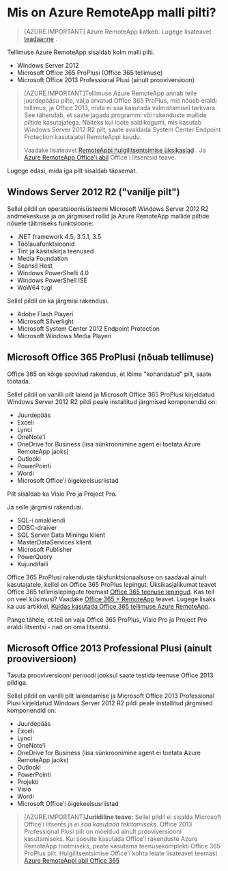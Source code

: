 <properties
    pageTitle="Mis on Azure RemoteApp malli pilti? | Microsoft Azure'i"
    description="Teavet mallide piltide kaasas Azure RemoteApp."
    services="remoteapp"
    documentationCenter=""
    authors="lizap"
    manager="mbaldwin" />

<tags
    ms.service="remoteapp"
    ms.workload="compute"
    ms.tgt_pltfrm="na"
    ms.devlang="na"
    ms.topic="get-started-article"
    ms.date="08/15/2016"
    ms.author="elizapo" />

# <a name="what-is-in-the-azure-remoteapp-template-images"></a>Mis on Azure RemoteApp malli pilti?

> [AZURE.IMPORTANT]
> Azure RemoteApp katkeb. Lugege lisateavet [teadaanne](https://go.microsoft.com/fwlink/?linkid=821148) .

Tellimuse Azure RemoteApp sisaldab kolm malli pilti.


- Windows Server 2012
- Microsoft Office 365 ProPlusi (Office 365 tellimuse)
- Microsoft Office 2013 Professional Plusi (ainult prooviversioon)

> [AZURE.IMPORTANT]Tellimuse Azure RemoteApp annab teile juurdepääsu pilte, välja arvatud Office 365 ProPlus, mis nõuab eraldi tellimus, ja Office 2013, mida ei saa kasutada valmistamisel tarkvara. See tähendab, et saate jagada programmi või rakenduste mallide piltide kasutajatega. Näiteks kui loote saidikogumi, mis kasutab Windows Server 2012 R2 pilt, saate avaldada System Center Endpoint Protection kasutajatel RemoteAppi kaudu.
>
> Vaadake lisateavet [RemoteAppi hulgilitsentsimise üksikasjad](remoteapp-licensing.md) . Ja [Azure RemoteApp Office'i abil](remoteapp-o365.md) Office'i litsentsid teave.

Lugege edasi, mida iga pilt sisaldab täpsemat.

## <a name="windows-server-2012-r2--the-vanilla-image"></a>Windows Server 2012 R2 ("vanilje pilt")
Sellel pildil on operatsioonisüsteemi Microsoft Windows Server 2012 R2 andmekeskuse ja on järgmised rollid ja Azure RemoteApp mallide piltide nõuete täitmiseks funktsioone:


- .NET framework 4.5, 3.5.1, 3.5
- Töölauafunktsioonid
- Tint ja käsitsikirja teenused
- Media Foundation
- Seansil Host
- Windows PowerShelli 4.0
- Windows PowerShell ISE
- WoW64 tugi

Sellel pildil on ka järgmisi rakendusi.

- Adobe Flash Playeri
- Microsoft Silverlight
- Microsoft System Center 2012 Endpoint Protection
- Microsoft Windows Media Playeri


## <a name="microsoft-office-365-proplus-subscription-required"></a>Microsoft Office 365 ProPlusi (nõuab tellimuse)
Office 365 on kõige soovitud rakendus, et lõime "kohandatud" pilt, saate töötada.

Sellel pildil on vanilli pilt laiend ja Microsoft Office 365 ProPlusi kirjeldatud Windows Server 2012 R2 pildi peale installitud järgmised komponendid on:


- Juurdepääs
- Exceli
- Lynci
- OneNote'i
- OneDrive for Business (lisa sünkroonimine agent ei toetata Azure RemoteApp jaoks)
- Outlooki
- PowerPointi
- Wordi
- Microsoft Office'i õigekeelsusriistad

Pilt sisaldab ka Visio Pro ja Project Pro.

Ja selle järgmisi rakendusi.

- SQL-i omakliendi
- ODBC-draiver
- SQL Server Data Miningu klient
- MasterDataServices klient
- Microsoft Publisher
- PowerQuery
- Kujundifaili


Office 365 ProPlusi rakenduste täisfunktsionaalsuse on saadaval ainult kasutajatele, kellel on Office 365 ProPlus lepingut. Üksikasjalikumat teavet Office 365 tellimislepingute teemast [Office 365 teenuse lepingud](http://technet.microsoft.com/library/office-365-plan-options.aspx). Kas teil on veel küsimusi? Vaadake [Office 365 + RemoteApp](remoteapp-o365.md) teavet. Lugege lisaks ka uus artikkel, [Kuidas kasutada Office 365 tellimuse Azure RemoteApp](remoteapp-officesubscription.md).

Pange tähele, et teil on vaja Office 365 ProPlus, Visio Pro ja Project Pro eraldi litsentsi - nad on oma litsentsi.

## <a name="microsoft-office-2013-professional-plus-trial-only"></a>Microsoft Office 2013 Professional Plusi (ainult prooviversioon)
Tasuta prooviversiooni perioodi jooksul saate testida teenuse Office 2013 pildiga.

Sellel pildil on vanilli pilt laiendamise ja Microsoft Office 2013 Professional Plusi kirjeldatud Windows Server 2012 R2 pildi peale installitud järgmised komponendid on:


- Juurdepääs
- Exceli
- Lynci
- OneNote'i
- OneDrive for Business (lisa sünkroonimine agent ei toetata Azure RemoteApp jaoks)
- Outlooki
- PowerPointi
- Projekti
- Visio
- Wordi
- Microsoft Office'i õigekeelsusriistad

> [AZURE.IMPORTANT]**Juriidiline teave:** Sellel pildil ei sisalda Microsoft Office'i litsents ja *ei saa kasutada tekitamiseks*. Office 2013 Professional Plusi pilt on mõeldud ainult prooviversiooni kasutamiseks. Kui soovite kasutada Office'i rakenduste Azure RemoteApp tootmiseks, peate kasutama teenusekomplekti Office 365 ProPlus pilt. Hulgilitsentsimise Office'i kohta leiate lisateavet teemast [Azure RemoteAppi abil Office 365](remoteapp-o365.md)
